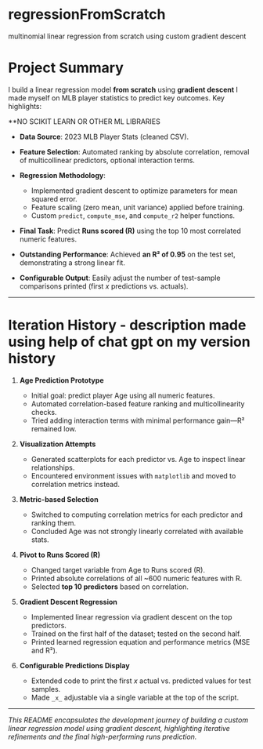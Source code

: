 # regressionFromScratch
multinomial linear regression from scratch using custom gradient descent

# Project Summary

I build a linear regression model **from scratch** using **gradient descent** I made myself on MLB player statistics to predict key outcomes. Key highlights:

**NO SCIKIT LEARN OR OTHER ML LIBRARIES
* **Data Source**: 2023 MLB Player Stats (cleaned CSV).
* **Feature Selection**: Automated ranking by absolute correlation, removal of multicollinear predictors, optional interaction terms.
* **Regression Methodology**:

  * Implemented gradient descent to optimize parameters for mean squared error.
  * Feature scaling (zero mean, unit variance) applied before training.
  * Custom `predict`, `compute_mse`, and `compute_r2` helper functions.
* **Final Task**: Predict **Runs scored (R)** using the top 10 most correlated numeric features.
* **Outstanding Performance**: Achieved **an R² of 0.95** on the test set, demonstrating a strong linear fit.
* **Configurable Output**: Easily adjust the number of test-sample comparisons printed (first *x* predictions vs. actuals).

---

# Iteration History - description made using help of chat gpt on my version history

1. **Age Prediction Prototype**

   * Initial goal: predict player Age using all numeric features.
   * Automated correlation-based feature ranking and multicollinearity checks.
   * Tried adding interaction terms with minimal performance gain—R² remained low.

2. **Visualization Attempts**

   * Generated scatterplots for each predictor vs. Age to inspect linear relationships.
   * Encountered environment issues with `matplotlib` and moved to correlation metrics instead.

3. **Metric-based Selection**

   * Switched to computing correlation metrics for each predictor and ranking them.
   * Concluded Age was not strongly linearly correlated with available stats.

4. **Pivot to Runs Scored (R)**

   * Changed target variable from Age to Runs scored (R).
   * Printed absolute correlations of all \~600 numeric features with R.
   * Selected **top 10 predictors** based on correlation.

5. **Gradient Descent Regression**

   * Implemented linear regression via gradient descent on the top predictors.
   * Trained on the first half of the dataset; tested on the second half.
   * Printed learned regression equation and performance metrics (MSE and R²).

6. **Configurable Predictions Display**

   * Extended code to print the first *x* actual vs. predicted values for test samples.
   * Made `_x_` adjustable via a single variable at the top of the script.

---

*This README encapsulates the development journey of building a custom linear regression model using gradient descent, highlighting iterative refinements and the final high-performing runs prediction.*

